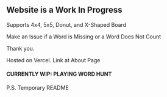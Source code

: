 ## Website is a Work In Progress

Supports 4x4, 5x5, Donut, and X-Shaped Board 

Make an Issue if a Word is Missing or a Word Does Not Count

Thank you.

Hosted on Vercel. Link at About Page


#### CURRENTLY WIP: PLAYING WORD HUNT #####

P.S. Temporary README
